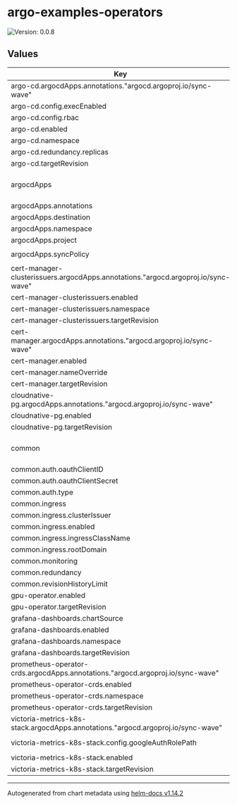 # argo-examples-operators

![Version: 0.0.8](https://img.shields.io/badge/Version-0.0.8-informational?style=flat-square)

## Values

| Key | Type | Default | Description |
|-----|------|---------|-------------|
| argo-cd.argocdApps.annotations."argocd.argoproj.io/sync-wave" | string | `"1"` |  |
| argo-cd.config.execEnabled | bool | `false` | Enable Argo's build in terminal |
| argo-cd.config.rbac | object | `{}` | Configure RBAC per ArgoCD's helm chart |
| argo-cd.enabled | bool | `true` | Enable/Takeover argocd |
| argo-cd.namespace | string | `"argocd"` | Override default target namespace |
| argo-cd.redundancy.replicas | int | `2` |  |
| argo-cd.targetRevision | string | `"7.7.14"` | Set chart version |
| argocdApps | object | `{"annotations":{"argocd.argoproj.io/sync-wave":"10"},"destination":{"server":"https://kubernetes.default.svc"},"namespace":"argocd","project":"default","syncPolicy":{"automated":{"prune":true,"selfHeal":true},"syncOptions":["CreateNamespace=true","ServerSideApply=true"]}}` | ArgoCD Application defaults for all applications |
| argocdApps.annotations | object | `{"argocd.argoproj.io/sync-wave":"10"}` | Set default annotations for the application. |
| argocdApps.destination | object | `{"server":"https://kubernetes.default.svc"}` | Set default argocd destination configuration |
| argocdApps.namespace | string | `"argocd"` | Set default namespace to put the ArgoCD App CRD into |
| argocdApps.project | string | `"default"` | Set default ArgoCD Project to designate |
| argocdApps.syncPolicy | object | `{"automated":{"prune":true,"selfHeal":true},"syncOptions":["CreateNamespace=true","ServerSideApply=true"]}` | Set default syncPolicy for all apps |
| cert-manager-clusterissuers.argocdApps.annotations."argocd.argoproj.io/sync-wave" | string | `"3"` |  |
| cert-manager-clusterissuers.enabled | bool | `true` | Install default cert-manager ClusterIssuers |
| cert-manager-clusterissuers.namespace | string | `"cert-manager"` | Override default target namespace |
| cert-manager-clusterissuers.targetRevision | string | `"0.0.1"` | Set chart version |
| cert-manager.argocdApps.annotations."argocd.argoproj.io/sync-wave" | string | `"2"` |  |
| cert-manager.enabled | bool | `true` | Enable cert-manager |
| cert-manager.nameOverride | string | `nil` | Override app name |
| cert-manager.targetRevision | string | `"v1.15.3"` | Set chart version |
| cloudnative-pg.argocdApps.annotations."argocd.argoproj.io/sync-wave" | string | `"4"` |  |
| cloudnative-pg.enabled | bool | `true` | Enable CNPG |
| cloudnative-pg.targetRevision | string | `"0.22.0"` | Set chart version |
| common | object | `{"auth":{"oauthClientID":null,"oauthClientSecret":null,"oauthValidEmailDomains":[],"type":"none"},"ingress":{"clusterIssuer":"selfsigned","enabled":false,"ingressClassName":"traefik","rootDomain":""},"monitoring":{"enabled":false},"redundancy":{"replicas":3},"revisionHistoryLimit":2}` | Set common settings to be used in all applications |
| common.auth.oauthClientID | string | `nil` | OAuth client ID for google |
| common.auth.oauthClientSecret | string | `nil` | OAuth client secret for google |
| common.auth.type | string | `"none"` | Set auth type if application supports it [none|basic|google] |
| common.ingress | object | `{"clusterIssuer":"selfsigned","enabled":false,"ingressClassName":"traefik","rootDomain":""}` | Common defaults applied to ingresses in all applications |
| common.ingress.clusterIssuer | string | `"selfsigned"` | Set default cert-manager cluster-issuer |
| common.ingress.enabled | bool | `false` | Enable ingresses for all applications |
| common.ingress.ingressClassName | string | `"traefik"` | Set default ingressClassName |
| common.ingress.rootDomain | string | `""` | Set root domain to use for ingress rules of all applications |
| common.monitoring | object | `{"enabled":false}` | TODO Set/Enable podMonitor/serviceMonitor |
| common.redundancy | object | `{"replicas":3}` | Set default redundancy configurations |
| common.revisionHistoryLimit | int | `2` | Default revisionHistoryLimit where applicable |
| gpu-operator.enabled | bool | `true` | Load gpu-operator |
| gpu-operator.targetRevision | string | `"v24.6.1"` | Set chart version |
| grafana-dashboards.chartSource | string | `"git"` | Set chart source. git/helm |
| grafana-dashboards.enabled | bool | `true` | Load Prom CRDs for Victoria Metrics |
| grafana-dashboards.namespace | string | `"victoria-metrics-k8s-stack"` | Override default target namespace |
| grafana-dashboards.targetRevision | string | `"HEAD"` | Set chart version |
| prometheus-operator-crds.argocdApps.annotations."argocd.argoproj.io/sync-wave" | string | `"2"` |  |
| prometheus-operator-crds.enabled | bool | `true` | Load Prom CRDs for Victoria Metrics |
| prometheus-operator-crds.namespace | string | `"victoria-metrics-k8s-stack"` | Override default target namespace |
| prometheus-operator-crds.targetRevision | string | `"14.0.0"` | Set chart version |
| victoria-metrics-k8s-stack.argocdApps.annotations."argocd.argoproj.io/sync-wave" | string | `"3"` |  |
| victoria-metrics-k8s-stack.config.googleAuthRolePath | string | `nil` | If AUTH is configured, configure `grafana."grafana.ini"."auth.google".role_attribute_path` |
| victoria-metrics-k8s-stack.enabled | bool | `true` | Enable victoria-metrics |
| victoria-metrics-k8s-stack.targetRevision | string | `"0.25.14"` | Set chart version |

----------------------------------------------
Autogenerated from chart metadata using [helm-docs v1.14.2](https://github.com/norwoodj/helm-docs/releases/v1.14.2)
